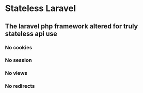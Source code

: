 # Stateless Laravel

## The laravel php framework altered for truly stateless api use  

### No cookies
### No session
### No views
### No redirects
